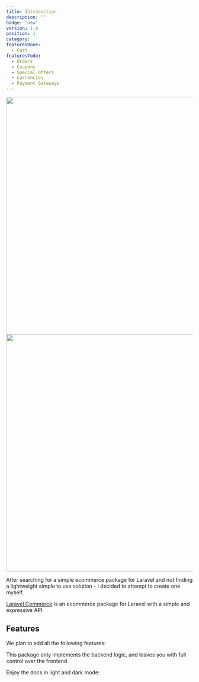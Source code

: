```yaml
---
title: Introduction
description: ''
badge: 'new'
version: 1.0
position: 1
category: ''
featuresDone:
  - Cart
featuresTodo:
  - Orders
  - Coupons
  - Special Offers
  - Currencies
  - Payment Gateways
---
```


<img src="/preview.png" class="dark-img" width="1280" height="640" alt=""/>
<img src="/preview-light.png" class="light-img" width="1280" height="640" alt=""/>

After searching for a simple ecommerce package for Laravel and not finding a lightweight simple to use solution - I decided to attempt to create one myself.

[Laravel Commerce](https://github.com/Yiddishe-Kop/laravel-commerce) is an ecommerce package for Laravel with a simple and expressive API.

## Features

We plan to add all the following features:

<list :items="featuresDone" icon="IconCheckCircle"></list>
<list :items="featuresTodo" icon="IconInformationCircle"></list>

This package only implements the backend logic, and leaves you with full control over the frontend.


<p class="flex items-center">Enjoy the docs in light and dark mode:&nbsp;<app-color-switcher class="inline-flex ml-2"></app-color-switcher></p>
